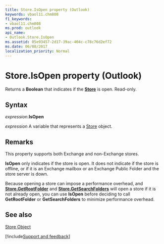 ```yaml
---
title: Store.IsOpen property (Outlook)
keywords: vbaol11.chm808
f1_keywords:
- vbaol11.chm808
ms.prod: outlook
api_name:
- Outlook.Store.IsOpen
ms.assetid: 05e93457-2d17-39ac-404c-c78c76d2ef72
ms.date: 06/08/2017
localization_priority: Normal
---
```



# Store.IsOpen property (Outlook)

Returns a  **Boolean** that indicates if the **[Store](Outlook.Store.md)** is open. Read-only.


## Syntax

_expression_.**IsOpen**

_expression_ A variable that represents a [Store](Outlook.Store.md) object.


## Remarks

This property supports both Exchange and non-Exchange stores.

 **IsOpen** only indicates if the store is open. It does not indicate if the store is offline, or if it is an Exchange mailbox or an Exchange Public Folder and the store server is down.

Because opening a store can impose a performance overhead, and  **[Store.GetRootFolder](Outlook.Store.GetRootFolder.md)** and **[Store.GetSearchFolders](Outlook.Store.GetSearchFolders.md)** will open a store if it is not already open, you can use **IsOpen** before deciding to call **GetRootFolder** or **GetSearchFolders** to minimize performance overhead.


## See also


[Store Object](Outlook.Store.md)

[!include[Support and feedback](~/includes/feedback-boilerplate.md)]